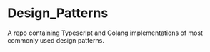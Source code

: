 # Design_Patterns
A repo containing Typescript and Golang implementations of most commonly used design patterns.
